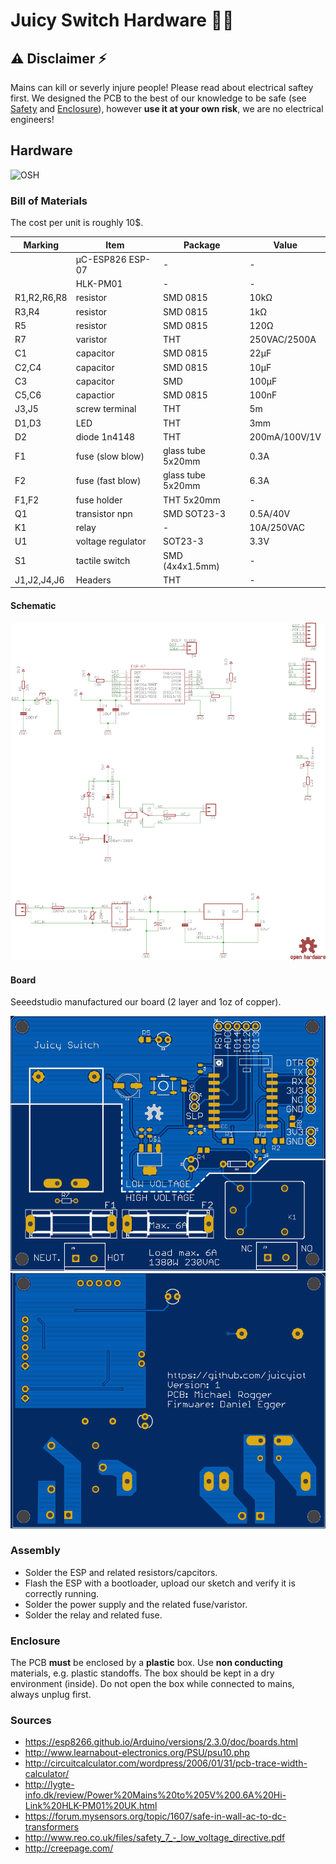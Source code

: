 # Juicy Switch Hardware :electric_plug::tangerine:

## :warning: Disclaimer :zap:
Mains can kill or severly injure people! Please read about electrical saftey first.
We designed the PCB to the best of our knowledge to be safe (see [Safety](#safety) and [Enclosure](#enclosure)), however **use it at your own risk**, we are no electrical engineers!

## Hardware

![OSH](https://i2.wp.com/www.oshwa.org/wp-content/uploads/2014/03/oshw-logo-100-px.png "Open Source Hardware")

### Bill of Materials

The cost per unit is roughly 10$.

| Marking    | Item             | Package           | Value         |
------------ | ---------------- |------------------ | ------------- |
|            | µC-ESP826 ESP-07 | -                 | -             |
|            | HLK-PM01         | -                 | -             |
| R1,R2,R6,R8| resistor         | SMD 0815          | 10kΩ          |
| R3,R4      | resistor         | SMD 0815          | 1kΩ           |
| R5         | resistor         | SMD 0815          | 120Ω          |
| R7         | varistor         | THT               | 250VAC/2500A  |
| C1         | capacitor        | SMD 0815          | 22µF          |
| C2,C4      | capacitor        | SMD 0815          | 10µF          |
| C3         | capacitor        | SMD               | 100µF         |
| C5,C6      | capactior        | SMD 0815          | 100nF         |
| J3,J5      | screw terminal   | THT               | 5m            |
| D1,D3      | LED              | THT               | 3mm           |
| D2         | diode 1n4148     | THT               | 200mA/100V/1V |
| F1         | fuse (slow blow) | glass tube 5x20mm | 0.3A          |
| F2         | fuse (fast blow) | glass tube 5x20mm | 6.3A          |
| F1,F2      | fuse holder      | THT 5x20mm        | -             |
| Q1         | transistor npn   | SMD SOT23-3       | 0.5A/40V      |
| K1         | relay            | -                 | 10A/250VAC    |
| U1         | voltage regulator| SOT23-3           | 3.3V          |
| S1         | tactile switch   | SMD (4x4x1.5mm)   | -             |
| J1,J2,J4,J6 | Headers         | THT               | -             |

#### Schematic
![](hardware/schematic.png "Gerber view top")

#### Board
Seeedstudio manufactured our board (2 layer and 1oz of copper).

![](hardware/gerber-top.png "Gerber view top")
![](hardware/gerber-bottom.png "Gerber view bottom")

### Assembly
- Solder the ESP and related resistors/capcitors.
- Flash the ESP with a bootloader, upload our sketch and verify it is correctly running.
- Solder the power supply and the related fuse/varistor.
- Solder the relay and related fuse.

### Enclosure
The PCB **must** be enclosed by a **plastic** box. Use **non conducting** materials, e.g. plastic standoffs. The box should be kept in a dry environment (inside). Do not open the box while connected to mains, always unplug first.

### Sources
- https://esp8266.github.io/Arduino/versions/2.3.0/doc/boards.html
- http://www.learnabout-electronics.org/PSU/psu10.php
- http://circuitcalculator.com/wordpress/2006/01/31/pcb-trace-width-calculator/
- http://lygte-info.dk/review/Power%20Mains%20to%205V%200.6A%20Hi-Link%20HLK-PM01%20UK.html
- https://forum.mysensors.org/topic/1607/safe-in-wall-ac-to-dc-transformers
- http://www.reo.co.uk/files/safety_7_-_low_voltage_directive.pdf
- http://creepage.com/